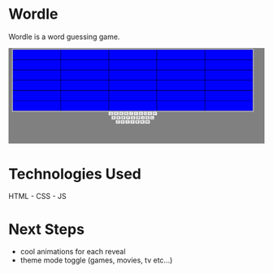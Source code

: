 # Wordle

Wordle is a word guessing game. 

![Logo](image-1.png)

# Technologies Used
HTML - CSS - JS

# Next Steps
 - cool animations for each reveal
 - theme mode toggle (games, movies, tv etc...)